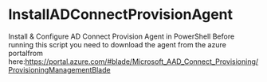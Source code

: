 # InstallADConnectProvisionAgent
Install &amp; Configure AD Connect Provision Agent in PowerShell
Before running this script you need to download the agent from the azure portalfrom here:https://portal.azure.com/#blade/Microsoft_AAD_Connect_Provisioning/ProvisioningManagementBlade
